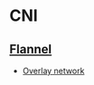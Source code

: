 # CNI

## [Flannel](https://github.com/flannel-io/flannel)
- [Overlay network](https://en.wikipedia.org/wiki/Overlay_network)
